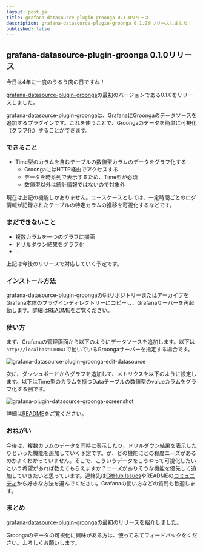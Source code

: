 ```yaml
---
layout: post.ja
title: grafana-datasource-plugin-groonga 0.1.0リリース
description: grafana-datasource-plugin-groonga 0.1.0をリリースしました！
published: false
---
```


## grafana-datasource-plugin-groonga 0.1.0リリース

今日は4年に一度のうるう肉の日ですね！

[grafana-datasource-plugin-groonga](https://github.com/groonga/grafana-datasource-plugin-groonga)の最初のバージョンである0.1.0をリリースしました。

grafana-datasource-plugin-groongaは、[Grafana](http://grafana.org/)にGroongaのデータソースを追加するプラグインです。これを使うことで、Groongaのデータを簡単に可視化（グラフ化）することができます。

### できること

* Time型のカラムを含むテーブルの数値型カラムのデータをグラフ化する
  * GroongaにはHTTP経由でアクセスする
  * データを時系列で表示するため、Time型が必須
  * 数値型以外は統計情報ではないので対象外

現在は上記の機能しかありません。ユースケースとしては、一定時間ごとのログ情報が記録されたテーブルの特定カラムの推移を可視化するなどです。

### まだできないこと

* 複数カラムを一つのグラフに描画
* ドリルダウン結果をグラフ化
* ...

上記は今後のリリースで対応していく予定です。

### インストール方法

grafana-datasource-plugin-groongaのGitリポジトリーまたはアーカイブをGrafana本体のプラグインディレクトリーにコピーし、Grafanaサーバーを再起動します。詳細は[README](https://github.com/groonga/grafana-datasource-plugin-groonga#installation)をご覧ください。

### 使い方

まず、Grafanaの管理画面から以下のようにデータソースを追加します。以下は`http://localhost:10041`で動いているGroongaサーバーを指定する場合です。

![grafana-datasource-plugin-groonga-edit-datasource](https://cloud.githubusercontent.com/assets/386687/13377966/27033252-de36-11e5-91a5-14597b34a2c5.png)

次に、ダッシュボードからグラフを追加して、メトリクスを以下のように設定します。以下はTime型のカラムを持つDataテーブルの数値型のvalueカラムをグラフ化する例です。

![grafana-plugin-datasource-groonga-screenshot](https://cloud.githubusercontent.com/assets/386687/13373741/41058f8e-ddb3-11e5-83fd-d904f810f8fe.png)

詳細は[README](https://github.com/groonga/grafana-datasource-plugin-groonga#usage)をご覧ください。

### おねがい

今後は、複数カラムのデータを同時に表示したり、ドリルダウン結果を表示したりといった機能を追加していく予定です。が、どの機能にどの程度ニーズがあるのかよくわかっていません。そこで、こういうデータをこうやって可視化したいという希望があれば教えてもらえますか？ニーズがありそうな機能を優先して追加していきたいと思っています。連絡先は[GitHub Issues](https://github.com/groonga/grafana-datasource-plugin-groonga/issues)やREADMEの[コミュニティ](https://github.com/groonga/grafana-datasource-plugin-groonga#community)から好きな方法を選んでください。Grafanaの使い方などの質問も歓迎します。

### まとめ

[grafana-datasource-plugin-groonga](https://github.com/groonga/grafana-datasource-plugin-groonga)の最初のリリースを紹介しました。

Groongaのデータの可視化に興味がある方は、使ってみてフィードバックをください。よろしくお願いします。
